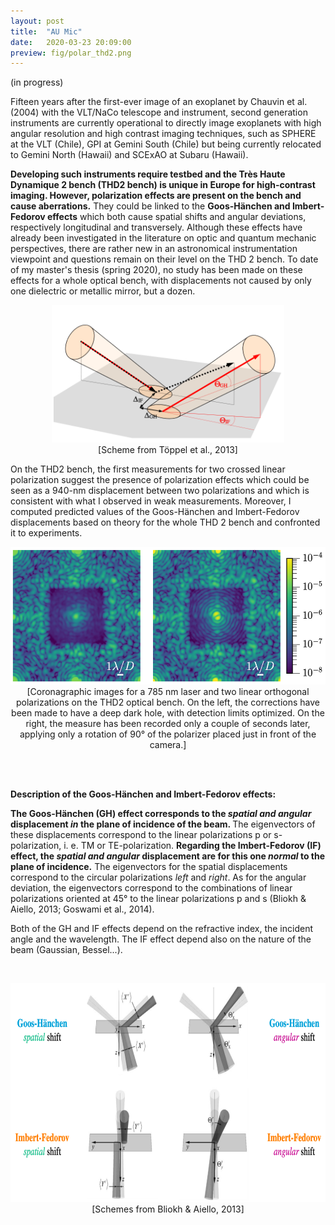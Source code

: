 ```yaml
---
layout: post
title:  "AU Mic"
date:   2020-03-23 20:09:00
preview: fig/polar_thd2.png
---
```


(in progress) 

Fifteen years after the first-ever image of an exoplanet by Chauvin et al. (2004) with the VLT/NaCo telescope and instrument, second generation instruments are currently operational to directly image exoplanets with high angular resolution and high contrast imaging techniques, such as SPHERE at the VLT (Chile), GPI at Gemini South (Chile) but being currently relocated to Gemini North (Hawaii) and SCExAO at Subaru (Hawaii).

<b>Developing such instruments require testbed and the Très Haute Dynamique 2 bench (THD2 bench) is unique in Europe for high-contrast imaging. However, polarization effects are present on the bench and cause aberrations.</b> They could be linked to the <b>Goos-Hänchen and Imbert-Fedorov effects</b> which both cause spatial shifts and angular deviations, respectively longitudinal and transversely. Although these effects have already been investigated in the literature on optic and quantum mechanic perspectives, there are rather new in an astronomical instrumentation viewpoint and questions remain on their level on the THD 2 bench. To date of my master's thesis (spring 2020), no study has been made on these effects for a whole optical bench, with displacements not caused by only one dielectric or metallic mirror, but a dozen.
<br>

<p align="center">
<img src="/fig/polar_4effects_concise.png" height="220">
<br> [Scheme from Töppel et al., 2013] <br>
</p>

  
On the THD2 bench, the first measurements for two crossed linear polarization suggest the presence of polarization effects which could be seen as a 940-nm displacement between two polarizations and which is consistent with what I observed in weak measurements. Moreover, I computed predicted values of the Goos-Hänchen and Imbert-Fedorov displacements based on theory for the whole THD 2 bench and confronted it to experiments. 
<br>


<p align="center">
<img src="/fig/polar_thd2.png" height="220">
<br> [Coronagraphic images for a 785 nm laser and two linear orthogonal polarizations on the THD2 optical bench. On the left, the corrections have been made to have a deep dark hole, with detection limits optimized. On the right, the measure has been recorded only a couple of seconds later, applying only a rotation of 90° of the polarizer placed just in front of the camera.] <br>
</p>

<br><br>

<b>Description of the Goos-Hänchen and Imbert-Fedorov effects:</b>

<b>The Goos-Hänchen (GH) effect corresponds to the <i>spatial and angular</i> displacement <i>in</i> the plane of incidence of the beam. </b>
The eigenvectors of these displacements correspond to the linear polarizations p or s-polarization, i. e. TM or TE-polarization.
<b>Regarding the Imbert-Fedorov (IF) effect, the <i>spatial and angular</i> displacement are for this one <i>normal</i> to the plane of incidence.</b>
The eigenvectors for the spatial displacements correspond to the circular polarizations <i>left</i> and <i>right</i>. 
As for the angular deviation, the eigenvectors correspond to the combinations of linear polarizations oriented at 45° to the linear polarizations p and s  (Bliokh & Aiello, 2013; Goswami et al., 2014).

Both of the GH and IF effects depend on the refractive index, the incident angle and the wavelength. The IF effect depend also on the nature of the beam (Gaussian, Bessel...).

<br>
<p align="center">
<img src="/fig/polar_4effects_detailed.png" height="350">
<br> [Schemes from Bliokh & Aiello, 2013] <br>
</p>

